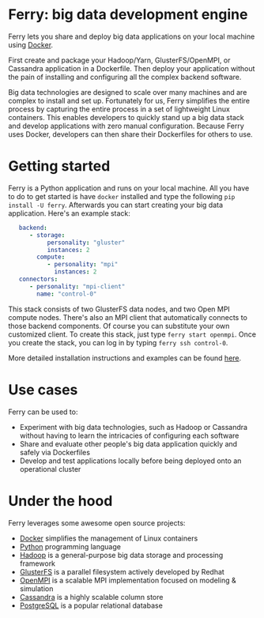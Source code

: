 Ferry: big data development engine
====================================

Ferry lets you share and deploy big data applications on your local machine using [Docker](https://www.docker.io).

First create and package your Hadoop/Yarn, GlusterFS/OpenMPI, or Cassandra application in a Dockerfile. 
Then deploy your application without the pain of installing and configuring all the complex backend software.

Big data technologies are designed to scale over many machines and are complex to install and set up. 
Fortunately for us, Ferry simplifies the entire process by capturing the entire process
in a set of lightweight Linux containers. This enables developers to quickly stand up a big data stack and 
develop applications with zero manual configuration. Because Ferry uses Docker, developers can then share
their Dockerfiles for others to use. 

Getting started
===============

Ferry is a Python application and runs on your local machine. All you have to do to get started is have
`docker` installed and type the following `pip install -U ferry`. Afterwards you can start creating
your big data application. Here's an example stack:

```yaml
   backend:
      - storage:
           personality: "gluster"
           instances: 2
        compute:
           - personality: "mpi"
             instances: 2
   connectors:
      - personality: "mpi-client"
        name: "control-0"
```

This stack consists of two GlusterFS data nodes, and two Open MPI compute nodes. There's also an MPI
client that automatically connects to those backend components. Of course you can substitute your own
customized client. To create this stack, just type `ferry start openmpi`. Once you create the stack, 
you can log in by typing `ferry ssh control-0`. 

More detailed installation instructions and examples can be found [here](http://ferry.opencore.io). 

Use cases
=========

Ferry can be used to:

* Experiment with big data technologies, such as Hadoop or Cassandra without having to learn the intricacies of configuring each software
* Share and evaluate other people's big data application quickly and safely via Dockerfiles
* Develop and test applications locally before being deployed onto an operational cluster

Under the hood
==============

Ferry leverages some awesome open source projects:

* [Docker](https://www.docker.io) simplifies the management of Linux containers
* [Python](http://www.python.org) programming language
* [Hadoop](http://hadoop.apache.org) is a general-purpose big data storage and processing framework
* [GlusterFS](http://www.gluster.org) is a parallel filesystem actively developed by Redhat
* [OpenMPI](http://www.open-mpi.org) is a scalable MPI implementation focused on modeling & simulation
* [Cassandra](http://cassandra.apache.org) is a highly scalable column store
* [PostgreSQL](http://postgresql.org) is a popular relational database
